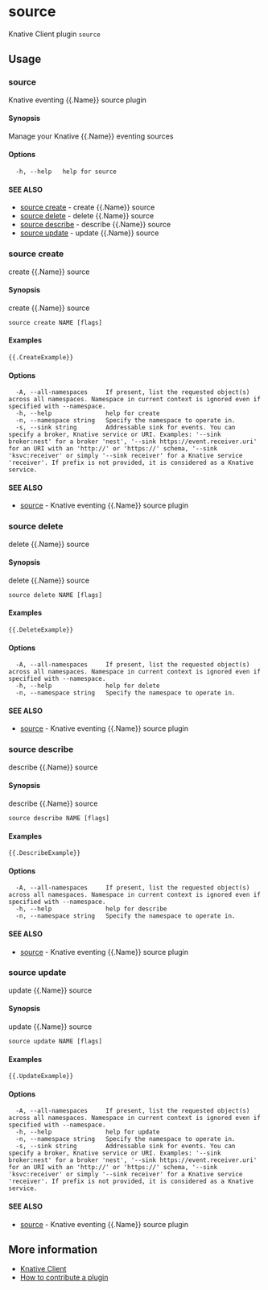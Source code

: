 # source

Knative Client plugin `source`

## Usage

### source

Knative eventing {{.Name}} source plugin

#### Synopsis

Manage your Knative {{.Name}} eventing sources

#### Options

```
  -h, --help   help for source
```

#### SEE ALSO

* [source create](#source-create)	 - create {{.Name}} source
* [source delete](#source-delete)	 - delete {{.Name}} source
* [source describe](#source-describe)	 - describe {{.Name}} source
* [source update](#source-update)	 - update {{.Name}} source

### source create

create {{.Name}} source

#### Synopsis

create {{.Name}} source

```
source create NAME [flags]
```

#### Examples

```
{{.CreateExample}}
```

#### Options

```
  -A, --all-namespaces     If present, list the requested object(s) across all namespaces. Namespace in current context is ignored even if specified with --namespace.
  -h, --help               help for create
  -n, --namespace string   Specify the namespace to operate in.
  -s, --sink string        Addressable sink for events. You can specify a broker, Knative service or URI. Examples: '--sink broker:nest' for a broker 'nest', '--sink https://event.receiver.uri' for an URI with an 'http://' or 'https://' schema, '--sink 'ksvc:receiver' or simply '--sink receiver' for a Knative service 'receiver'. If prefix is not provided, it is considered as a Knative service.
```

#### SEE ALSO

* [source](#source)	 - Knative eventing {{.Name}} source plugin

### source delete

delete {{.Name}} source

#### Synopsis

delete {{.Name}} source

```
source delete NAME [flags]
```

#### Examples

```
{{.DeleteExample}}
```

#### Options

```
  -A, --all-namespaces     If present, list the requested object(s) across all namespaces. Namespace in current context is ignored even if specified with --namespace.
  -h, --help               help for delete
  -n, --namespace string   Specify the namespace to operate in.
```

#### SEE ALSO

* [source](#source)	 - Knative eventing {{.Name}} source plugin

### source describe

describe {{.Name}} source

#### Synopsis

describe {{.Name}} source

```
source describe NAME [flags]
```

#### Examples

```
{{.DescribeExample}}
```

#### Options

```
  -A, --all-namespaces     If present, list the requested object(s) across all namespaces. Namespace in current context is ignored even if specified with --namespace.
  -h, --help               help for describe
  -n, --namespace string   Specify the namespace to operate in.
```

#### SEE ALSO

* [source](#source)	 - Knative eventing {{.Name}} source plugin

### source update

update {{.Name}} source

#### Synopsis

update {{.Name}} source

```
source update NAME [flags]
```

#### Examples

```
{{.UpdateExample}}
```

#### Options

```
  -A, --all-namespaces     If present, list the requested object(s) across all namespaces. Namespace in current context is ignored even if specified with --namespace.
  -h, --help               help for update
  -n, --namespace string   Specify the namespace to operate in.
  -s, --sink string        Addressable sink for events. You can specify a broker, Knative service or URI. Examples: '--sink broker:nest' for a broker 'nest', '--sink https://event.receiver.uri' for an URI with an 'http://' or 'https://' schema, '--sink 'ksvc:receiver' or simply '--sink receiver' for a Knative service 'receiver'. If prefix is not provided, it is considered as a Knative service.
```

#### SEE ALSO

* [source](#source)	 - Knative eventing {{.Name}} source plugin

## More information
	
* [Knative Client](https://github.com/knative/client)
* [How to contribute a plugin](https://github.com/knative/client-contrib#how-to-contribute-a-plugin)

